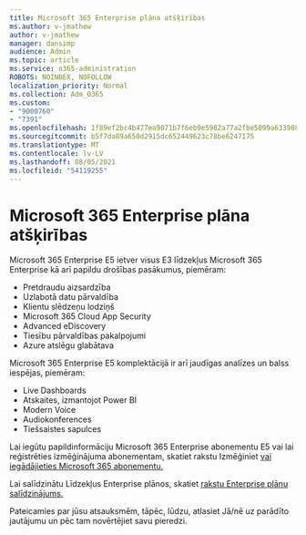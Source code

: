 ```yaml
---
title: Microsoft 365 Enterprise plāna atšķirības
ms.author: v-jmathew
author: v-jmathew
manager: dansimp
audience: Admin
ms.topic: article
ms.service: o365-administration
ROBOTS: NOINDEX, NOFOLLOW
localization_priority: Normal
ms.collection: Adm_O365
ms.custom:
- "9000760"
- "7391"
ms.openlocfilehash: 1f89ef2bc4b477ea9071b7f6eb9e5982a77a2fbe5099a633908b5026ccaf26b1
ms.sourcegitcommit: b5f7da89a650d2915dc652449623c78be6247175
ms.translationtype: MT
ms.contentlocale: lv-LV
ms.lasthandoff: 08/05/2021
ms.locfileid: "54119255"
---
```

# <a name="microsoft-365-enterprise-plan-differences"></a>Microsoft 365 Enterprise plāna atšķirības

Microsoft 365 Enterprise E5 ietver visus E3 līdzekļus Microsoft 365 Enterprise kā arī papildu drošības pasākumus, piemēram:

- Pretdraudu aizsardzība
- Uzlabotā datu pārvaldība
- Klientu slēdzeņu lodziņš
- Microsoft 365 Cloud App Security
- Advanced eDiscovery
- Tiesību pārvaldības pakalpojumi
- Azure atslēgu glabātava

Microsoft 365 Enterprise E5 komplektācijā ir arī jaudīgas analīzes un balss iespējas, piemēram:

- Live Dashboards
- Atskaites, izmantojot Power BI
- Modern Voice
- Audiokonferences
- Tiešsaistes sapulces

Lai iegūtu papildinformāciju Microsoft 365 Enterprise abonementu E5 vai lai reģistrēties izmēģinājuma abonementam, skatiet rakstu Izmēģiniet [vai iegādājieties Microsoft 365 abonementu.](https://go.microsoft.com/fwlink/?linkid=2099673)

Lai salīdzinātu Līdzekļus Enterprise plānos, skatiet [rakstu Enterprise plānu salīdzinājums.](https://go.microsoft.com/fwlink/?linkid=2097200)

Pateicamies par jūsu atsauksmēm, tāpēc, lūdzu, atlasiet Jā/nē uz parādīto jautājumu un pēc tam novērtējiet savu pieredzi.
